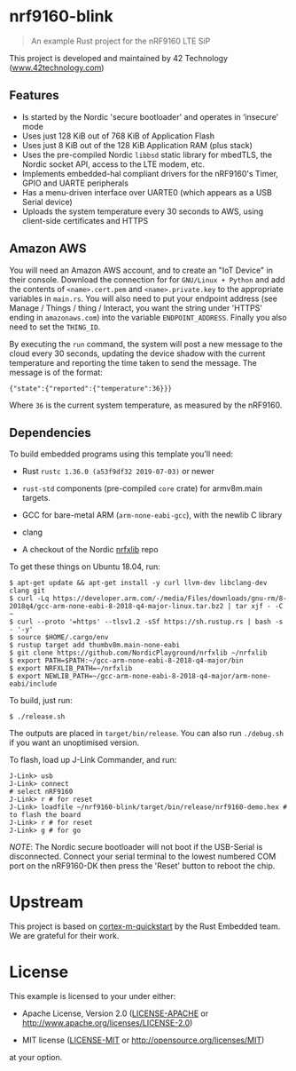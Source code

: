 # nrf9160-blink

> An example Rust project for the nRF9160 LTE SiP

This project is developed and maintained by 42 Technology (www.42technology.com)

## Features

* Is started by the Nordic 'secure bootloader' and operates in ‘insecure’ mode
* Uses just 128 KiB out of 768 KiB of Application Flash
* Uses just 8 KiB out of the 128 KiB Application RAM (plus stack)
* Uses the pre-compiled Nordic `libbsd` static library for mbedTLS, the Nordic
  socket API, access to the LTE modem, etc.
* Implements embedded-hal compliant drivers for the nRF9160's Timer, GPIO and
  UARTE peripherals
* Has a menu-driven interface over UARTE0 (which appears as a USB Serial device)
* Uploads the system temperature every 30 seconds to AWS, using client-side
  certificates and HTTPS

## Amazon AWS

You will need an Amazon AWS account, and to create an "IoT Device" in their
console. Download the connection for for `GNU/Linux + Python` and add the
contents of `<name>.cert.pem`  and `<name>.private.key` to the appropriate
variables in `main.rs`. You will also need to put your endpoint address (see
Manage / Things / thing / Interact, you want the string under 'HTTPS' ending
in `amazonaws.com`) into the variable `ENDPOINT_ADDRESS`. Finally you also
need to set the `THING_ID`.

By executing the `run` command, the system will post a new message to the
cloud every 30 seconds, updating the device shadow with the current
temperature and reporting the time taken to send the message. The message is
of the format:

```
{"state":{"reported":{"temperature":36}}}
```

Where `36` is the current system temperature, as measured by the nRF9160.

## Dependencies

To build embedded programs using this template you'll need:

- Rust `rustc 1.36.0 (a53f9df32 2019-07-03)` or newer

- `rust-std` components (pre-compiled `core` crate) for armv8m.main targets.

- GCC for bare-metal ARM (`arm-none-eabi-gcc`), with the newlib C library

- clang

- A checkout of the Nordic
  [nrfxlib](https://github.com/NordicPlayground/nrfxlib) repo

To get these things on Ubuntu 18.04, run:

``` console
$ apt-get update && apt-get install -y curl llvm-dev libclang-dev clang git
$ curl -Lq https://developer.arm.com/-/media/Files/downloads/gnu-rm/8-2018q4/gcc-arm-none-eabi-8-2018-q4-major-linux.tar.bz2 | tar xjf - -C ~
$ curl --proto '=https' --tlsv1.2 -sSf https://sh.rustup.rs | bash -s - '-y'
$ source $HOME/.cargo/env
$ rustup target add thumbv8m.main-none-eabi
$ git clone https://github.com/NordicPlayground/nrfxlib ~/nrfxlib
$ export PATH=$PATH:~/gcc-arm-none-eabi-8-2018-q4-major/bin
$ export NRFXLIB_PATH=~/nrfxlib
$ export NEWLIB_PATH=~/gcc-arm-none-eabi-8-2018-q4-major/arm-none-eabi/include
```

To build, just run:

```console
$ ./release.sh
```

The outputs are placed in `target/bin/release`. You can also run `./debug.sh`
if you want an unoptimised version.

To flash, load up J-Link Commander, and run:

```
J-Link> usb
J-Link> connect
# select nRF9160
J-Link> r # for reset
J-Link> loadfile ~/nrf9160-blink/target/bin/release/nrf9160-demo.hex # to flash the board
J-Link> r # for reset
J-Link> g # for go
```

*NOTE*: The Nordic secure bootloader will not boot if the USB-Serial is
disconnected. Connect your serial terminal to the lowest numbered COM port on
the nRF9160-DK then press the 'Reset' button to reboot the chip.

# Upstream

This project is based on
[cortex-m-quickstart](https://github.com/rust-embedded/cortex-m-quickstart) by
the Rust Embedded team. We are grateful for their work.

# License

This example is licensed to your under either:

- Apache License, Version 2.0 ([LICENSE-APACHE](LICENSE-APACHE) or
  http://www.apache.org/licenses/LICENSE-2.0)

- MIT license ([LICENSE-MIT](LICENSE-MIT) or http://opensource.org/licenses/MIT)

at your option.

